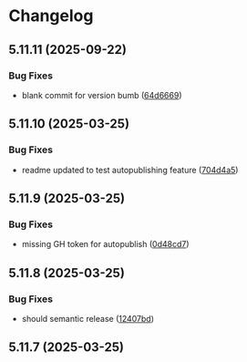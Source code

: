 # Changelog

## 5.11.11 (2025-09-22)


### Bug Fixes

* blank commit for version bumb ([64d6669](https://github.com/dsasko/strapi-provider-upload-imagekit/commit/64d66694a7b89d467b94568fea27b892d6ad585e))

## 5.11.10 (2025-03-25)


### Bug Fixes

* readme updated to test autopublishing feature ([704d4a5](https://github.com/dsasko/strapi-provider-upload-imagekit/commit/704d4a5ee78e36e964004a0a1ee4cbb952233a83))

## 5.11.9 (2025-03-25)


### Bug Fixes

* missing GH token for autopublish ([0d48cd7](https://github.com/dsasko/strapi-provider-upload-imagekit/commit/0d48cd79063cfdfdb54c9d6ba625c97e1a56f642))

## 5.11.8 (2025-03-25)


### Bug Fixes

* should semantic release ([12407bd](https://github.com/dsasko/strapi-provider-upload-imagekit/commit/12407bd8ac00ea6ac54242f6894c2618b0429790))

## 5.11.7 (2025-03-25)
